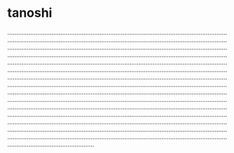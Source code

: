 # tanoshi

.....................................................................................................................................................................................................................................................................................................................................................................................................................................................................................................................................................................................................................................................................................................................................................................................................................................................................................................................................................................................................................................................................................................................................................................................................................................................................................................................................................................................................................................................................................................................................................................................................................................................................................................................................................................................................................................................................................................................................................................................